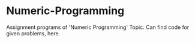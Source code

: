 # Numeric-Programming
Assignment programs of 'Numeric Programming' Topic. Can find code for given problems, here.
